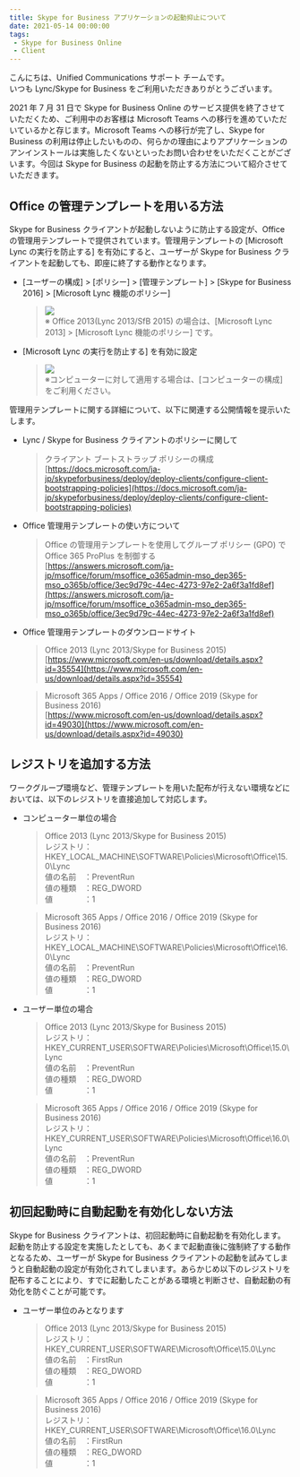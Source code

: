 ```yaml
---
title: Skype for Business アプリケーションの起動抑止について
date: 2021-05-14 00:00:00
tags:
 - Skype for Business Online
 - Client
---
```


こんにちは、Unified Communications サポート チームです。  
いつも Lync/Skype for Business をご利用いただきありがとうございます。  

2021 年 7 月 31 日で Skype for Business Online のサービス提供を終了させていただくため、ご利用中のお客様は Microsoft Teams への移行を進めていただいているかと存じます。Microsoft Teams への移行が完了し、Skype for Business の利用は停止したいものの、何らかの理由によりアプリケーションのアンインストールは実施したくないといったお問い合わせをいただくことがございます。今回は Skype for Business の起動を防止する方法について紹介させていただきます。

## Office の管理テンプレートを用いる方法

Skype for Business クライアントが起動しないように防止する設定が、Office の管理用テンプレートで提供されています。管理用テンプレートの [Microsoft Lync の実行を防止する] を有効にすると、ユーザーが Skype for Business クライアントを起動しても、即座に終了する動作となります。  

- [ユーザーの構成] > [ポリシー] > [管理テンプレート] > [Skype for Business 2016] > [Microsoft Lync 機能のポリシー]  
  > ![](./sfb-preventrun01.png)  
  > ※ Office 2013(Lync 2013/SfB 2015) の場合は、[Microsoft Lync 2013] > [Microsoft Lync 機能のポリシー] です。  
- [Microsoft Lync の実行を防止する] を有効に設定  
  > ![](./sfb-preventrun02.png)  
  > ※コンピューターに対して適用する場合は、[コンピューターの構成] をご利用ください。  

管理用テンプレートに関する詳細について、以下に関連する公開情報を提示いたします。

- Lync / Skype for Business クライアントのポリシーに関して  
  > クライアント ブートストラップ ポリシーの構成  
  > [https://docs.microsoft.com/ja-jp/skypeforbusiness/deploy/deploy-clients/configure-client-bootstrapping-policies](https://docs.microsoft.com/ja-jp/skypeforbusiness/deploy/deploy-clients/configure-client-bootstrapping-policies)  

- Office 管理用テンプレートの使い方について  
  > Office の管理用テンプレートを使用してグループ ポリシー (GPO) で Office 365 ProPlus を制御する  
  > [https://answers.microsoft.com/ja-jp/msoffice/forum/msoffice_o365admin-mso_dep365-mso_o365b/office/3ec9d79c-44ec-4273-97e2-2a6f3a1fd8ef](https://answers.microsoft.com/ja-jp/msoffice/forum/msoffice_o365admin-mso_dep365-mso_o365b/office/3ec9d79c-44ec-4273-97e2-2a6f3a1fd8ef)  

- Office 管理用テンプレートのダウンロードサイト  
  > Office 2013 (Lync 2013/Skype for Business 2015)  
  > [https://www.microsoft.com/en-us/download/details.aspx?id=35554](https://www.microsoft.com/en-us/download/details.aspx?id=35554)  

  > Microsoft 365 Apps / Office 2016 / Office 2019  (Skype for Business 2016)  
  > [https://www.microsoft.com/en-us/download/details.aspx?id=49030](https://www.microsoft.com/en-us/download/details.aspx?id=49030)  

## レジストリを追加する方法  

ワークグループ環境など、管理テンプレートを用いた配布が行えない環境などにおいては、以下のレジストリを直接追加して対応します。  

- コンピューター単位の場合  
  > Office 2013 (Lync 2013/Skype for Business 2015)  
  >   レジストリ：HKEY_LOCAL_MACHINE\SOFTWARE\Policies\Microsoft\Office\15.0\Lync  
  >   値の名前　：PreventRun  
  >   値の種類　：REG_DWORD  
  >   値　　　　：1  

  > Microsoft 365 Apps / Office 2016 / Office 2019 (Skype for Business 2016)  
  >   レジストリ：HKEY_LOCAL_MACHINE\SOFTWARE\Policies\Microsoft\Office\16.0\Lync  
  >   値の名前　：PreventRun  
  >   値の種類　：REG_DWORD  
  >   値　　　　：1  

- ユーザー単位の場合
  > Office 2013 (Lync 2013/Skype for Business 2015)  
  >   レジストリ：HKEY_CURRENT_USER\SOFTWARE\Policies\Microsoft\Office\15.0\Lync  
  >   値の名前　：PreventRun  
  >   値の種類　：REG_DWORD  
  >   値　　　　：1  

  > Microsoft 365 Apps / Office 2016 / Office 2019 (Skype for Business 2016)  
  >   レジストリ：HKEY_CURRENT_USER\SOFTWARE\Policies\Microsoft\Office\16.0\Lync  
  >   値の名前　：PreventRun  
  >   値の種類　：REG_DWORD  
  >   値　　　　：1  

## 初回起動時に自動起動を有効化しない方法

Skype for Business クライアントは、初回起動時に自動起動を有効化します。起動を防止する設定を実施したとしても、あくまで起動直後に強制終了する動作となるため、ユーザーが Skype for Business クライアントの起動を試みてしまうと自動起動の設定が有効化されてしまいます。あらかじめ以下のレジストリを配布することにより、すでに起動したことがある環境と判断させ、自動起動の有効化を防ぐことが可能です。

- ユーザー単位のみとなります  
  > Office 2013 (Lync 2013/Skype for Business 2015)  
  > レジストリ：HKEY_CURRENT_USER\SOFTWARE\Microsoft\Office\15.0\Lync  
  > 値の名前　：FirstRun  
  > 値の種類　：REG_DWORD  
  > 値　　　　：1  

  > Microsoft 365 Apps / Office 2016 / Office 2019 (Skype for Business 2016)  
    > レジストリ：HKEY_CURRENT_USER\SOFTWARE\Microsoft\Office\16.0\Lync  
  > 値の名前　：FirstRun  
  > 値の種類　：REG_DWORD  
  > 値　　　　：1  

